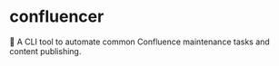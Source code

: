 # confluencer
:wrench: A CLI tool to automate common Confluence maintenance tasks and content publishing.
